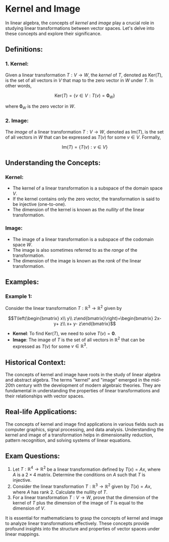 # Kernel and Image

In linear algebra, the concepts of *kernel* and *image* play a crucial role in studying linear transformations between vector spaces. Let's delve into these concepts and explore their significance.

## Definitions:

### 1. Kernel:

Given a linear transformation $T: V\rightarrow W$, the *kernel* of $T$, denoted as $\text{Ker}(T)$, is the set of all vectors in $V$ that map to the zero vector in $W$ under $T$. In other words,

$$\text{Ker}(T)=\{v\in V: T(v)=\mathbf{0}_W\}$$

where $\mathbf{0}_W$ is the zero vector in $W$.

### 2. Image:

The *image* of a linear transformation $T: V\rightarrow W$, denoted as $\text{Im}(T)$, is the set of all vectors in $W$ that can be expressed as $T(v)$ for some $v\in V$. Formally,

$$\text{Im}(T)=\{T(v): v\in V\}$$

## Understanding the Concepts:

### Kernel:
- The kernel of a linear transformation is a subspace of the domain space $V$.
- If the kernel contains only the zero vector, the transformation is said to be injective (one-to-one).
- The dimension of the kernel is known as the *nullity* of the linear transformation.

### Image:
- The image of a linear transformation is a subspace of the codomain space $W$.
- The image is also sometimes referred to as the *range* of the transformation.
- The dimension of the image is known as the *rank* of the linear transformation.

## Examples:

### Example 1:
Consider the linear transformation $T:\mathbb{R}^3\rightarrow\mathbb{R}^2$ given by

$$T\left(\begin{bmatrix} x\\ y\\ z\end{bmatrix}\right)=\begin{bmatrix} 2x- y+ z\\ x+ y- z\end{bmatrix}$$

- **Kernel**: To find $\text{Ker}(T)$, we need to solve $T(v)=\mathbf{0}$.
- **Image**: The image of $T$ is the set of all vectors in $\mathbb{R}^2$ that can be expressed as $T(v)$ for some $v\in\mathbb{R}^3$.

## Historical Context:

The concepts of kernel and image have roots in the study of linear algebra and abstract algebra. The terms "kernel" and "image" emerged in the mid-20th century with the development of modern algebraic theories. They are fundamental in understanding the properties of linear transformations and their relationships with vector spaces.

## Real-life Applications:

The concepts of kernel and image find applications in various fields such as computer graphics, signal processing, and data analysis. Understanding the kernel and image of a transformation helps in dimensionality reduction, pattern recognition, and solving systems of linear equations.

## Exam Questions:
1. Let $T:\mathbb{R}^4\rightarrow\mathbb{R}^2$ be a linear transformation defined by $T(x)= Ax$, where $A$ is a $2\times 4$ matrix. Determine the conditions on $A$ such that $T$ is injective.
2. Consider the linear transformation $T:\mathbb{R}^3\rightarrow\mathbb{R}^2$ given by $T(x)= Ax$, where $A$ has rank 2. Calculate the nullity of $T$.
3. For a linear transformation $T: V\rightarrow W$, prove that the dimension of the kernel of $T$ plus the dimension of the image of $T$ is equal to the dimension of $V$.

It is essential for mathematicians to grasp the concepts of kernel and image to analyze linear transformations effectively. These concepts provide profound insights into the structure and properties of vector spaces under linear mappings.